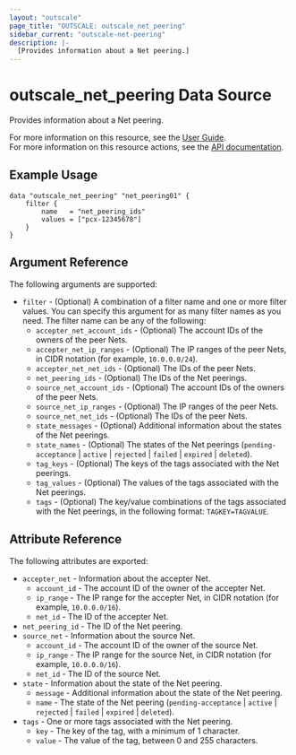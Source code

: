 ```yaml
---
layout: "outscale"
page_title: "OUTSCALE: outscale_net_peering"
sidebar_current: "outscale-net-peering"
description: |-
  [Provides information about a Net peering.]
---
```


# outscale_net_peering Data Source

Provides information about a Net peering.

For more information on this resource, see the [User Guide](https://docs.outscale.com/en/userguide/About-VPC-Peering-Connections.html).  
For more information on this resource actions, see the [API documentation](https://docs.outscale.com/api#3ds-outscale-api-netpeering).

## Example Usage

```hcl
data "outscale_net_peering" "net_peering01" {
    filter {
        name   = "net_peering_ids"
        values = ["pcx-12345678"]
    }    
}
```

## Argument Reference

The following arguments are supported:

* `filter` - (Optional) A combination of a filter name and one or more filter values. You can specify this argument for as many filter names as you need. The filter name can be any of the following:
    * `accepter_net_account_ids` - (Optional) The account IDs of the owners of the peer Nets.
    * `accepter_net_ip_ranges` - (Optional) The IP ranges of the peer Nets, in CIDR notation (for example, `10.0.0.0/24`).
    * `accepter_net_net_ids` - (Optional) The IDs of the peer Nets.
    * `net_peering_ids` - (Optional) The IDs of the Net peerings.
    * `source_net_account_ids` - (Optional) The account IDs of the owners of the peer Nets.
    * `source_net_ip_ranges` - (Optional) The IP ranges of the peer Nets.
    * `source_net_net_ids` - (Optional) The IDs of the peer Nets.
    * `state_messages` - (Optional) Additional information about the states of the Net peerings.
    * `state_names` - (Optional) The states of the Net peerings (`pending-acceptance` \| `active` \| `rejected` \| `failed` \| `expired` \| `deleted`).
    * `tag_keys` - (Optional) The keys of the tags associated with the Net peerings.
    * `tag_values` - (Optional) The values of the tags associated with the Net peerings.
    * `tags` - (Optional) The key/value combinations of the tags associated with the Net peerings, in the following format: `TAGKEY=TAGVALUE`.

## Attribute Reference

The following attributes are exported:

* `accepter_net` - Information about the accepter Net.
    * `account_id` - The account ID of the owner of the accepter Net.
    * `ip_range` - The IP range for the accepter Net, in CIDR notation (for example, `10.0.0.0/16`).
    * `net_id` - The ID of the accepter Net.
* `net_peering_id` - The ID of the Net peering.
* `source_net` - Information about the source Net.
    * `account_id` - The account ID of the owner of the source Net.
    * `ip_range` - The IP range for the source Net, in CIDR notation (for example, `10.0.0.0/16`).
    * `net_id` - The ID of the source Net.
* `state` - Information about the state of the Net peering.
    * `message` - Additional information about the state of the Net peering.
    * `name` - The state of the Net peering (`pending-acceptance` \| `active` \| `rejected` \| `failed` \| `expired` \| `deleted`).
* `tags` - One or more tags associated with the Net peering.
    * `key` - The key of the tag, with a minimum of 1 character.
    * `value` - The value of the tag, between 0 and 255 characters.
